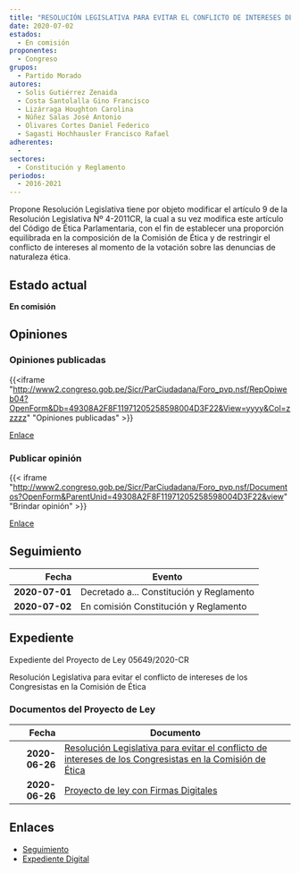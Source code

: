 ```yaml
---
title: "RESOLUCIÓN LEGISLATIVA PARA EVITAR EL CONFLICTO DE INTERESES DE LOS CONGRESISTAS EN LA COMISIÓN DE ÉTICA"
date: 2020-07-02
estados: 
  - En comisión
proponentes: 
  - Congreso
grupos: 
  - Partido Morado
autores: 
  - Solis Gutiérrez Zenaida
  - Costa Santolalla Gino Francisco
  - Lizárraga Houghton Carolina
  - Núñez Salas José Antonio
  - Olivares Cortes Daniel Federico
  - Sagasti Hochhausler Francisco Rafael
adherentes: 
  - 
sectores: 
  - Constitución y Reglamento
periodos: 
  - 2016-2021
---
```


Propone Resolución Legislativa tiene por objeto modificar el artículo 9 de la Resolución Legislativa Nº 4-2011CR, la cual a su vez modifica este artículo del Código de Ética Parlamentaria, con el fin de establecer una proporción equilibrada en la composición de la Comisión de Ética y de restringir el conflicto de intereses al momento de la votación sobre las denuncias de naturaleza ética.


## Estado actual

**En comisión**

## Opiniones

### Opiniones publicadas

{{<iframe "http://www2.congreso.gob.pe/Sicr/ParCiudadana/Foro_pvp.nsf/RepOpiweb04?OpenForm&Db=49308A2F8F11971205258598004D3F22&View=yyyy&Col=zzzzz" "Opiniones publicadas" >}}

[Enlace](http://www2.congreso.gob.pe/Sicr/ParCiudadana/Foro_pvp.nsf/RepOpiweb04?OpenForm&Db=49308A2F8F11971205258598004D3F22&View=yyyy&Col=zzzzz)
### Publicar opinión

{{< iframe "http://www2.congreso.gob.pe/Sicr/ParCiudadana/Foro_pvp.nsf/Documentos?OpenForm&ParentUnid=49308A2F8F11971205258598004D3F22&view" "Brindar opinión" >}}

[Enlace](http://www2.congreso.gob.pe/Sicr/ParCiudadana/Foro_pvp.nsf/Documentos?OpenForm&ParentUnid=49308A2F8F11971205258598004D3F22&view)

## Seguimiento

| Fecha | Evento |
|------:|--------|
| **2020-07-01** | Decretado a... Constitución y Reglamento|
| **2020-07-02** | En comisión Constitución y Reglamento|


## Expediente

Expediente del Proyecto de Ley 05649/2020-CR

Resolución Legislativa para evitar el conflicto de intereses de los Congresistas en la Comisión de Ética


### Documentos del Proyecto de Ley

| Fecha | Documento |
|------:|--------|
| **2020-06-26** | [Resolución Legislativa para evitar el conflicto de intereses de los Congresistas en la Comisión de Ética](http://www.leyes.congreso.gob.pe/Documentos/2016_2021/Proyectos_de_Ley_y_de_Resoluciones_Legislativas/PL05649-20200626.pdf) |
| **2020-06-26** | [Proyecto de ley con Firmas Digitales](http://www.leyes.congreso.gob.pe/Documentos/2016_2021/Proyectos_de_Ley_y_de_Resoluciones_Legislativas/Proyectos_Firmas_digitales/PL05649.pdf) |

## Enlaces 

- [Seguimiento](http://www2.congreso.gob.pe/Sicr/TraDocEstProc/CLProLey2016.nsf/f7fff46988ca05b1052578e100829cc7/a2980e020b6774a00525859800030fb4?OpenDocument)
- [Expediente Digital](http://www2.congreso.gob.pe/Sicr/TraDocEstProc/CLProLey2016.nsf/f7fff46988ca05b1052578e100829cc7/a2980e020b6774a00525859800030fb4?OpenDocument&Click=05257FB7005EB655.eb71d0cf91d8294e05256cdf006b5706/$Body/0.1C6C)
